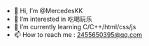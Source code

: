 - 👋 Hi, I’m @MercedesKK
- 💞️  I’m interested in 吃喝玩乐
- 🌱 I’m currently learning C/C++/html/css/js
- 📫 How to reach me : 2455650395@qq.com                  

<!---
MercedesKK/MercedesKK is a ✨ special ✨ repository because its `README.md` (this file) appears on your GitHub profile.
You can click the Preview link to take a look at your changes.
--->

